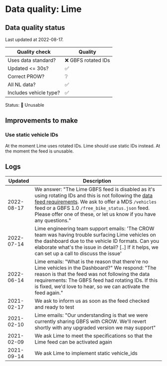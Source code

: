 # Data quality: Lime

## Data quality status

Last updated at 2022-08-17.

| **Quality check**           | **Quality**
| --                          | --                  |
| Uses data standard?         | ❌ GBFS rotated IDs
| Updated <= 30s?             | ✅
| Correct PROW?               | ❔
| All NL data?                | ✅
| Includes vehicle type?      | ✅

Status: 🔴 Unusable

## Improvements to make

### Use static vehicle IDs

At the moment Lime uses rotated IDs. Lime should use static IDs instead. At the moment the feed is unusable.

## Logs

|Updated    | Description
|----       | ---
|2022-08-17 | We answer: "The Lime GBFS feed is disabled as it's using rotating IDs and this is not following the [data feed requirements](https://docs.crow.nl/deelfietsdashboard/hr-dataspec/). We ask to offer a MDS `/vehicles` feed or a GBFS 1.0 `/free_bike_status.json` feed. Please offer one of these, or let us know if you have any questions."
|2022-07-14 | Lime engineering team support emails: 'The CROW team was having trouble surfacing Lime vehicles on the dashboard due to the vehicle ID formats. Can you elaborate what's the issue in detail? [..] If it helps, we can set up a call to discuss the issue'
|2022-06-14 | Lime emails: "What is the reason that there're no Lime vehicles in the Dashboard?" We respond: "The reason is that the feed was not following the data requirements: The GBFS feed had rotating IDs. If this is fixed, we'd love to hear, so we can activate the feed again."
|2021-02-17 | We ask to inform us as soon as the feed checked and ready to test
|2021-02-10 | Lime emails: "Our understanding is that we were currently sharing GBFS with CROW. We'll revert shortly with any upgraded version we may support"
|2021-02-09 | We ask Lime to meet the specifications so that the Lime feed can be activated again
|2021-09-14 | We ask Lime to implement static vehicle_ids
